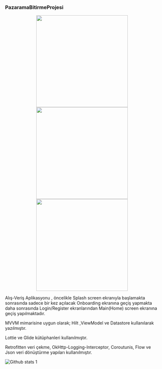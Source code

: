 ### PazaramaBitirmeProjesi
<p align="center">
<img src="https://user-images.githubusercontent.com/109960945/200212357-25f77508-d936-443b-b33e-d1faf2f1c8a5.png" width="300">
 <img  src="https://user-images.githubusercontent.com/109960945/200212358-4d07570b-3337-4816-a177-f5ea9692b105.png" width="300">
 <img src="https://user-images.githubusercontent.com/109960945/200212359-5b923671-21a3-47a2-abd3-f3038753ae96.png" width="300">
  </p>


Alış-Veriş Aplikasyonu , öncelikle Splash screen ekranıyla başlamakta sonrasında sadece bir kez açılacak Onboarding ekranına geçiş yapmakta daha sonrasında Login/Register ekranlarından Main(Home) screen ekranına geçiş yapılmaktadır.

MVVM mimarisine uygun olarak; Hilt ,ViewModel ve Datastore kullanılarak yazılmıştır.

Lottie ve Glide kütüphanleri kullanılmıştır.

Retrofitten veri çekme, OkHttp-Logging-Interceptor, Coroutunis, Flow ve Json veri dönüştürme yapıları kullanılmıştır.

![Github stats 1](https://github-readme-stats.vercel.app/api?username=Mejister&show_icons=true&theme=gradient) 
